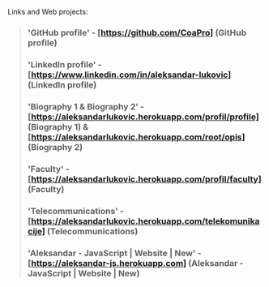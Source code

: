 Links and Web projects: 
>  ### 'GitHub profile' - [https://github.com/CoaPro] (GitHub profile)
>  ### 'LinkedIn profile' - [https://www.linkedin.com/in/aleksandar-lukovic] (LinkedIn profile)
>  ### 'Biography 1 & Biography 2' - [https://aleksandarlukovic.herokuapp.com/profil/profile] (Biography 1) & [https://aleksandarlukovic.herokuapp.com/root/opis] (Biography 2)
>  ### 'Faculty' - [https://aleksandarlukovic.herokuapp.com/profil/faculty] (Faculty)
>  ### 'Telecommunications' - [https://aleksandarlukovic.herokuapp.com/telekomunikacije] (Telecommunications)
>  ### 'Aleksandar - JavaScript | Website | New' - [https://aleksandar-js.herokuapp.com] (Aleksandar - JavaScript | Website | New)
